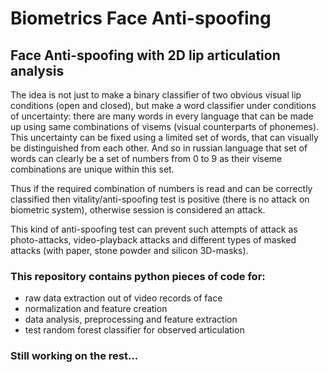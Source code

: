 # Biometrics Face Anti-spoofing

## Face Anti-spoofing with 2D lip articulation analysis

  The idea is not just to make a binary classifier of two obvious visual lip conditions (open and closed), but make a word classifier under conditions of uncertainty: there are many words in every language that can be made up using same combinations of visems (visual counterparts of phonemes). This uncertainty can be fixed using a limited set of words, that can visually be distinguished from each other. And so in russian language that set of words can clearly be a set of numbers from 0 to 9 as their viseme combinations are unique within this set.
  
  Thus if the required combination of numbers is read and can be correctly classified then vitality/anti-spoofing test is positive (there is no attack on biometric system), otherwise session is considered an attack.
  
  This kind of anti-spoofing test can prevent such attempts of attack as photo-attacks, video-playback attacks and different types of masked attacks (with paper, stone powder and silicon 3D-masks).
  
### This repository contains python pieces of code for:
* raw data extraction out of video records of face
* normalization and feature creation
* data analysis, preprocessing and feature extraction
* test random forest classifier for observed articulation

### Still working on the rest...
